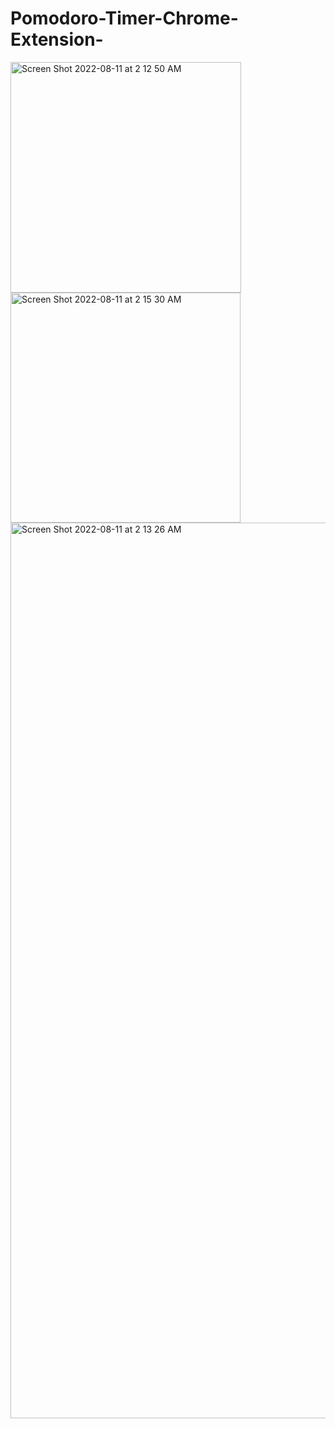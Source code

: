 # Pomodoro-Timer-Chrome-Extension-

<img width="369" alt="Screen Shot 2022-08-11 at 2 12 50 AM" src="https://user-images.githubusercontent.com/91647113/184077663-d3e99413-3a7d-454e-a774-58ea1d985580.png">


<img width="368" alt="Screen Shot 2022-08-11 at 2 15 30 AM" src="https://user-images.githubusercontent.com/91647113/184077676-aca27553-1990-4b09-a8bd-948448cd6181.png">




<img width="1433" alt="Screen Shot 2022-08-11 at 2 13 26 AM" src="https://user-images.githubusercontent.com/91647113/184077635-cfe04939-f39c-4c48-abb8-67302699f1a0.png">
